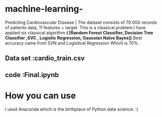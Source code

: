 # machine-learning-
 Predicting Cardiovascular Disease | The dataset consists of 70 000 records of patients data, 11 features + target. This is a classical problem.I have applied six classical algorithm    <b> ( [Random Forest Classifier, Decision Tree Classifier
,SVC , Logistic Regression, Gaussian Naïve Bayes])</b>.Best accuracy came from SVN and Logistical Regression  Which is 70% . 

<h2>Data set :cardio_train.csv </h2>
<h2>code :Final.ipynb </h2>

<h1>How you can use </h1>

I uesd Anaconda  which is the birthplace of Python data science. :)
